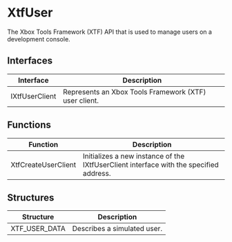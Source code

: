 # XtfUser
The Xbox Tools Framework (XTF) API that is used to manage users on a development console.

## Interfaces
| Interface             | Description                                          |
|-----------------------|------------------------------------------------------|
| IXtfUserClient | Represents an Xbox Tools Framework (XTF) user client. |

## Functions
| Function              | Description                                          |
|-----------------------|------------------------------------------------------|
| XtfCreateUserClient | Initializes a new instance of the IXtfUserClient interface with the specified address. |

## Structures
| Structure              | Description                                          |
|-----------------------|------------------------------------------------------|
| XTF_USER_DATA | Describes a simulated user. |
